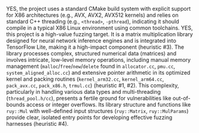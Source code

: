 YES, the project uses a standard CMake build system with explicit support for X86 architectures (e.g., AVX, AVX2, AVX512 kernels) and relies on standard C++ threading (e.g., `<thread>`, `-pthread`), indicating it should compile in a typical X86 Linux environment using common toolchains.
YES, this project is a high-value fuzzing target. It is a matrix multiplication library designed for neural network inference engines and is integrated into TensorFlow Lite, making it a high-impact component (heuristic #3). The library processes complex, structured numerical data (matrices) and involves intricate, low-level memory operations, including manual memory management (`malloc`/`free`/`new`/`delete` found in `allocator.cc`, `pmu.cc`, `system_aligned_alloc.cc`) and extensive pointer arithmetic in its optimized kernel and packing routines (`kernel_arm32.cc`, `kernel_arm64.cc`, `pack_avx.cc`, `pack_x86.h`, `trmul.cc`) (heuristic #1, #2). This complexity, particularly in handling various data types and multi-threading (`thread_pool.h/cc`), presents a fertile ground for vulnerabilities like out-of-bounds access or integer overflows. Its library structure and functions like `ruy::Mul` with well-defined input structures (`ruy::Matrix`, `ruy::MulParams`) provide clear, isolated entry points for developing effective fuzzing harnesses (heuristic #4).
